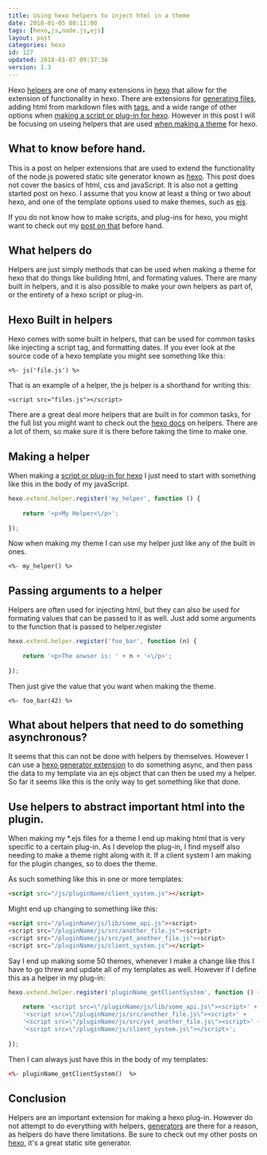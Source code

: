```yaml
---
title: Using hexo helpers to inject html in a theme
date: 2018-01-05 08:11:00
tags: [hexo,js,node.js,ejs]
layout: post
categories: hexo
id: 127
updated: 2018-01-07 09:37:36
version: 1.3
---
```


Hexo [helpers](https://hexo.io/api/helper.html) are one of many extensions in [hexo](https://hexo.io/) that allow for the extension of functionality in hexo. There are extensions for [generating files](/2018/01/04/hexo-generators/), adding html from markdown files with [tags](/2017/02/04/hexo-tags/), and a wide range of other options when [making a script or plug-in for hexo](/2018/01/03/hexo-plugins/). However in this post I will be focusing on useing helpers that are used [when making a theme](/2017/04/17/hexo-theme-start/) for hexo.

<!-- more -->

## What to know before hand.

This is a post on helper extensions that are used to extend the functionality of the node.js powered static site generator known as [hexo](https://hexo.io/). This post does not cover the basics of html, css and javaScript. It is also not a getting started post on hexo. I assume that you know at least a thing or two about hexo, and one of the template options used to make themes, such as [ejs](/2017/12/07/nodejs-ejs-javascript-templates/).

If you do not know how to make scripts, and plug-ins for hexo, you might want to check out my [post on that](/2018/01/03/hexo-plugins/) before hand.

## What helpers do

Helpers are just simply methods that can be used when making a theme for hexo that do things like building html, and formating values. There are many built in helpers, and it is also possible to make your own helpers as part of, or the entirety of a hexo script or plug-in.

## Hexo Built in helpers

Hexo comes with some built in helpers, that can be used for common tasks like injecting a script tag, and formatting dates. If you ever look at the source code of a hexo template you might see something like this:

```
<%- js('file.js') %>
```

That is an example of a helper, the js helper is a shorthand for writing this:

```
<script src="files.js"></script>
```

There are a great deal more helpers that are built in for common tasks, for the full list you might want to check out the [hexo docs](https://hexo.io/docs/helpers.html) on helpers. There are a lot of them, so make sure it is there before taking the time to make one.

## Making a helper

When making a [script or plug-in for hexo](/2018/01/03/hexo-plugins/) I just need to start with something like this in the body of my javaScript.

```js
hexo.extend.helper.register('my_helper', function () {
 
    return '<p>My Helper<\/p>';
 
});
```

Now when making my theme I can use my helper just like any of the built in ones.

```
<%- my_helper() %>
```

## Passing arguments to a helper

Helpers are often used for injecting html, but they can also be used for formating values that can be passed to it as well. Just add some arguments to the function that is passed to helper.register

```js
hexo.extend.helper.register('foo_bar', function (n) {
 
    return '<p>The anwser is: ' + n + '<\/p>';
 
});
```

Then just give the value that you want when making the theme.

```
<%- foo_bar(42) %>
```

## What about helpers that need to do something asynchronous?

It seems that this can not be done with helpers by themselves. However I can use a [hexo generator extension](/2018/01/04/hexo-generators/) to do something async, and then pass the data to my template via an ejs object that can then be used my a helper. So far it seems like this is the only way to get something like that done.

## Use helpers to abstract important html into the plugin.

When making my *.ejs files for a theme I end up making html that is very specific to a certain plug-in. As I develop the plug-in, I find myself also needing to make a theme right along with it. If a client system I am making for the plugin changes, so to does the theme.

As such something like this in one or more templates:

```html
<script src="/js/pluginName/client_system.js"></script>
```

Might end up changing to something like this:

```html
<script src="/pluginName/js/lib/some_api.js"><script>
<script src="/pluginName/js/src/another_file.js"><script>
<script src="/pluginName/js/src/yet_another_file.js"><script>
<script src="/pluginName/js/client_system.js"></script>
```

Say I end up making some 50 themes, whenever I make a change like this I have to go threw and update all of my templates as well. However if I define this as a helper in my plug-in:

```js
hexo.extend.helper.register('pluginName_getClientSystem', function () {
 
    return '<script src=\"/pluginName/js/lib/some_api.js\"><script>' +
    '<script src=\"/pluginName/js/src/another_file.js\"><script>' +
    '<script src=\"/pluginName/js/src/yet_another_file.js\"><script>' +
    '<script src=\"/pluginName/js/client_system.js\"></script>';
 
});
```

Then I can always just have this in the body of my templates:

```html
<%- pluginName_getClientSystem()  %>
```

## Conclusion

Helpers are an important extension for making a hexo plug-in. However do not attempt to do everything with helpers, [generators](https://hexo.io/api/generator.html) are there for a reason, as helpers do have there limitations. Be sure to check out my other posts on [hexo](/categories/hexo/), it's a great static site generator.